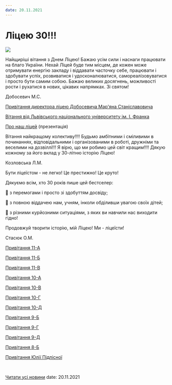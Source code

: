 ```yaml
---
date: 20.11.2021
---
```

# Ліцею 30!!!

![](/images/blog/ліцею-30/лого.jpg)

Найщиріші вітання з Днем Ліцею! Бажаю усім сили і наснаги працювати на благо України. Нехай Ліцей буде тим місцем, де кожен може отримувати енергію закладу і віддавати часточку себе, працювати і  здобувати успіх, розвиватися і удосконалюватися, самореалізовуватися і просто бути самим собою. Бажаю великих досягнень, можливості рости і рухатися в нових, цікавих напрямках. Зі святом!

Добосевич М.С.

[Привітання директора ліцею Добосевича Мар'яна Станіславовича](https://youtu.be/3u6QLwJ5Gsg)

[Вітання від Львівського національного університету ім. І. Франка](/files/blog/ліцею-30/vitannia_ліцею_2021.doc)

[Про наш ліцей](/files/blog/ліцею-30/презентація-ліцею.ppsx) (презентація)

Вітання найкращому колективу!!!! Будьмо амбітними і сміливими в починаннях, відповідальними і організованими в роботі, дружніми та веселими на дозвіллі!!! Я вірю, що ми робимо цей світ кращим!!!! Дякую кожному за його вклад у 30-літню історію Ліцею!

Козловська Л.М.

Бути ліцеїстом - не легко! Це престижно! Це круто!

Дякуємо всім, хто 30 років пише цей бестселер:

👊 з перемогами і просто зі здобуттям досвіду;

👊 з повною віддачею нам, учням, інколи обділивши увагою своїх дітей;

👊 з різними курйозними ситуаціями, з яких ви навчили нас виходити гідно!

Продовжуй творити історію, мій Ліцею! Ми - ліцеїсти!

Стасюк О.М.

[Привітання 11-А](https://youtu.be/giI1KvWthOY)

[Привітання 11-Б](/files/blog/ліцею-30/привітання-від-11б.mp4)

[Привітання 11-В](/files/blog/ліцею-30/привітання-від-11в.mp4)

[Привітання 10-А](/files/blog/ліцею-30/привітання-10а.mov)

[Привітання 10-В](https://youtu.be/vAYOYE7s9wk)

[Привітання 10-Г](/files/blog/ліцею-30/привітання-від-10г.mp4)

[Привітання 10-Д](/files/blog/ліцею-30/привітання-від-10д.mp4)

[Привітання 9-Б](https://youtu.be/7L9npb7MMGA)

[Привітання 9-Г](https://www.youtube.com/watch?v=8sIFolwnBMg&amp;ab_channel=ЯрославКобрин)

[Привітання 9-Д](/files/blog/ліцею-30/привітаня-від-9д.mp4)

[Привітання 8-Б](/files/blog/ліцею-30/привітання-від-8б.mp4)

[Привітання Юлії Підлісної](/files/blog/ліцею-30/вітання-від-юлі-підлісної.mp4)

 

[Читати усі новини](/news)
date: 20.11.2021
